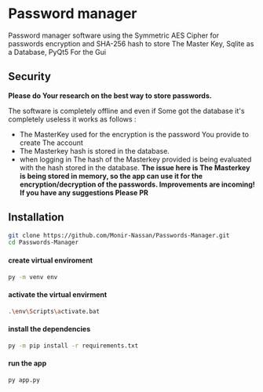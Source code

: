 # Password manager
Password manager software using the Symmetric AES Cipher for passwords encryption and SHA-256 hash to store The Master Key, Sqlite as a Database, PyQt5 For the Gui


## Security
**Please do Your research on the best way to store passwords.**

The software is completely offline and even if Some got the database it's completely useless it works as follows :

- The MasterKey used for the encryption is the password You provide to create The account
- The Masterkey hash is stored in the database.
- when logging in The hash of the Masterkey provided is being evaluated with the hash stored in the database.
**The issue here is The Masterkey is being stored in memory, so the app can use it for the encryption/decryption of the passwords. Improvements are incoming! If you have any suggestions Please PR**

## Installation
```sh
git clone https://github.com/Monir-Nassan/Passwords-Manager.git
cd Passwords-Manager
```

#### create virtual enviroment
```sh
py -m venv env
```


#### activate the virtual envirment
```sh
.\env\Scripts\activate.bat
```

#### install the dependencies
```sh
py -m pip install -r requirements.txt
```

#### run the app
```sh
py app.py
```



